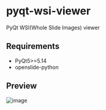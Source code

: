 # pyqt-wsi-viewer
PyQt WSI(Whole Slide Images) viewer

## Requirements
* PyQt5>=5.14
* openslide-python

## Preview
![image](https://github.com/yjg30737/pyqt-wsi-viewer/assets/55078043/ad9d6031-e291-424a-b137-f300da0155ab)
